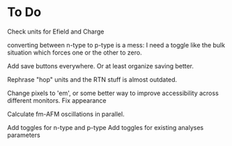 
# To Do

Check units for Efield and Charge

converting between n-type to p-type is a mess: I need a toggle like the bulk
situation which forces one or the other to zero.

Add save buttons everywhere.
Or at least organize saving better.

Rephrase "hop" units and the RTN stuff is almost outdated.

Change pixels to 'em', or some better way to improve accessibility across
different monitors.
Fix appearance

Calculate fm-AFM oscillations in parallel.


Add toggles for n-type and p-type
Add toggles for existing analyses parameters
